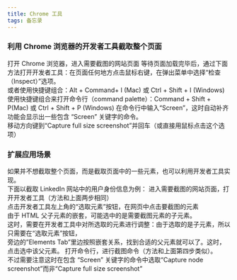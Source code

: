 ```yaml
---
title: Chrome 工具
tags: 备忘录
---
```

### 利用 Chrome 浏览器的开发者工具截取整个页面
打开 Chrome 浏览器，进入需要截图的网站页面
等待页面加载完毕后，通过下面方法打开开发者工具：在页面任何地方点击鼠标右键，在弹出菜单中选择“检查（Inspect）”选项。<br/>
或者使用快捷键组合：Alt + Command+ I (Mac) 或 Ctrl + Shift + I (Windows)
使用快捷键组合来打开命令行（command palette）：Command + Shift + P(Mac) 或 Ctrl + Shift + P (Windows)
在命令行中输入“Screen”，这时自动补齐功能会显示出一些包含 “Screen” 关键字的命令。<br/>
移动方向键到“Capture full size screenshot”并回车（或直接用鼠标点击这个选项）

### 扩展应用场景
如果并不想截取整个页面，而是截取页面中的一些元素，也可以利用开发者工具实现。<br/>
下面以截取 LinkedIn 网站中的用户身份信息为例：
进入需要截图的网站页面，打开开发者工具（方法和上面两步相同）<br/>
点击开发者工具左上角的“选取元素”按钮，在网页中点击要截图的元素<br/>
由于 HTML 父子元素的嵌套，可能选中的是需要截图元素的子元素。<br/>
这时，需要在开发者工具中对所选取的元素进行调整：由于选取的是子元素，所以只需要在“选取元素”按钮，<br/>
旁边的”Elements Tab”里边按照嵌套关系，找到合适的父元素就可以了。这时，点击选中该父元素。
打开命令行，进行截图命令（方法和上面第四步类似）。
<br/>不过需要注意这时在包含 “Screen” 关键字的命令中选取“Capture node screenshot”而非“Capture full size screenshot”
